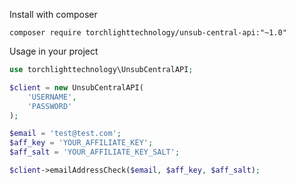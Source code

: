 Install with composer

```
composer require torchlighttechnology/unsub-central-api:"~1.0"
```

Usage in your project

```php
use torchlighttechnology\UnsubCentralAPI;

$client = new UnsubCentralAPI(
	'USERNAME',
	'PASSWORD'
);

$email = 'test@test.com';
$aff_key = 'YOUR_AFFILIATE_KEY';
$aff_salt = 'YOUR_AFFILIATE_KEY_SALT';

$client->emailAddressCheck($email, $aff_key, $aff_salt);
```